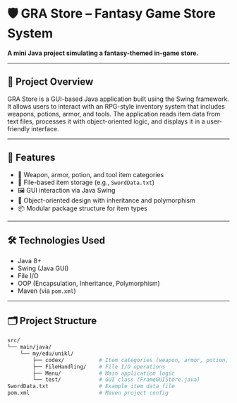 # 🛡️ GRA Store – Fantasy Game Store System

**A mini Java project simulating a fantasy-themed in-game store.**

---

## 📌 Project Overview

GRA Store is a GUI-based Java application built using the Swing framework. It allows users to interact with an RPG-style inventory system that includes weapons, potions, armor, and tools. The application reads item data from text files, processes it with object-oriented logic, and displays it in a user-friendly interface.

---

## 🧩 Features

- 🧙 Weapon, armor, potion, and tool item categories  
- 💾 File-based item storage (e.g., `SwordData.txt`)  
- 🖼️ GUI interaction via Java Swing  
- 🧠 Object-oriented design with inheritance and polymorphism  
- 📦 Modular package structure for item types

---

## 🛠️ Technologies Used

- Java 8+  
- Swing (Java GUI)  
- File I/O  
- OOP (Encapsulation, Inheritance, Polymorphism)  
- Maven (via `pom.xml`)

---

## 🗂️ Project Structure

```bash
src/
└── main/java/
    └── my/edu/unikl/
        ├── codex/           # Item categories (weapon, armor, potion, tool)
        ├── FileHandling/    # File I/O operations
        ├── Menu/            # Main application logic
        └── test/            # GUI class (FrameGUIStore.java)
SwordData.txt                # Example item data file
pom.xml                      # Maven project config
